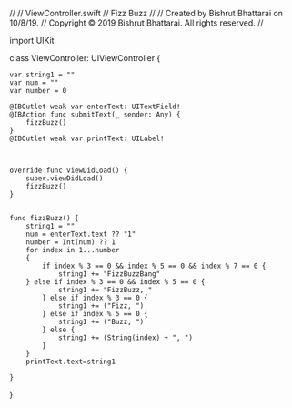 //
//  ViewController.swift
//  Fizz Buzz
//
//  Created by Bishrut Bhattarai on 10/8/19.
//  Copyright © 2019 Bishrut Bhattarai. All rights reserved.
//



import UIKit

class ViewController: UIViewController {
    
    var string1 = ""
    var num = ""
    var number = 0
    
    @IBOutlet weak var enterText: UITextField!
    @IBAction func submitText(_ sender: Any) {
        fizzBuzz()
    }
    @IBOutlet weak var printText: UILabel!
    
    
    
    override func viewDidLoad() {
        super.viewDidLoad()
        fizzBuzz()
    }
    
    
    func fizzBuzz() {
        string1 = ""
        num = enterText.text ?? "1"
        number = Int(num) ?? 1
        for index in 1...number
        {
            if index % 3 == 0 && index % 5 == 0 && index % 7 == 0 {
                string1 += "FizzBuzzBang"
        } else if index % 3 == 0 && index % 5 == 0 {
                string1 += "FizzBuzz, "
            } else if index % 3 == 0 {
                string1 += ("Fizz, ")
            } else if index % 5 == 0 {
                string1 += ("Buzz, ")
            } else {
                string1 += (String(index) + ", ")
            }
        }
        printText.text=string1
        
    }
}
